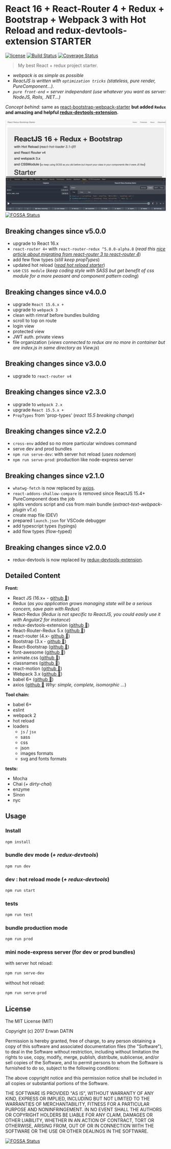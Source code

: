 React 16 + React-Router 4 + Redux + Bootstrap + Webpack 3 with Hot Reload and redux-devtools-extension STARTER
==========
[![license](https://img.shields.io/github/license/mashape/apistatus.svg?maxAge=2592000)](https://github.com/MacKentoch/react-redux-bootstrap-webpack-starter)
[![Build Status](https://travis-ci.org/MacKentoch/react-redux-bootstrap-webpack-starter.svg?branch=master)](https://travis-ci.org/MacKentoch/react-redux-bootstrap-webpack-starter)
[![Coverage Status](https://coveralls.io/repos/github/MacKentoch/react-redux-bootstrap-webpack-starter/badge.svg?branch=master)](https://coveralls.io/github/MacKentoch/react-redux-bootstrap-webpack-starter?branch=master)

> My best React + redux project starter.

- *webpack is as simple as possible*
- *ReactJS is written with `optimization tricks` (stateless, pure render, PureComponent...).*
- *`pure front-end` = server independant (use whatever you want as server: NodeJS, Rails, .NET...)*

*Concept behind:* same as [react-bootstrap-webpack-starter](https://github.com/MacKentoch/react-bootstrap-webpack-starter) **but added `Redux` and amazing and helpful [redux-devtools-extension](https://github.com/zalmoxisus/redux-devtools-extension#redux-devtools-extension).**


![preview](./preview/preview.png)
[![FOSSA Status](https://app.fossa.io/api/projects/git%2Bgithub.com%2FMacKentoch%2Freact-redux-bootstrap-webpack-starter.svg?type=shield)](https://app.fossa.io/projects/git%2Bgithub.com%2FMacKentoch%2Freact-redux-bootstrap-webpack-starter?ref=badge_shield)

## Breaking changes since v5.0.0
- upgrade to React 16.x
- `react-router 4+` with `react-router-redux ^5.0.0-alpha.8` (*read this [nice article about migrating from react-router 3 to react-router 4](https://codeburst.io/react-router-v4-unofficial-migration-guide-5a370b8905a)*)
- add few flow types (*still keep propTypes*)
- updated hot reload (*[read hot reload starter](https://gaearon.github.io/react-hot-loader/getstarted/)*)
- use `CSS module` (*keep coding style with SASS but get benefit of css module for a more peasant and component pattern coding*)

## Breaking changes since v4.0.0
- upgrade `React 15.6.x +`
- upgrade to `webpack 3`
- clean with rimraf before bundles building
- scroll to top on route
- login view
- protected view
- JWT auth. private views
- file organization (*views connected to redux are no more in container but are index.js in same directory as View.js*)

## Breaking changes since v3.0.0
- upgrade to `react-router v4`


## Breaking changes since v2.3.0
- upgrade to `webpack 2.x`
- upgrade `React 15.5.x +`
 - `PropTypes` from 'prop-types' (*react 15.5 breaking change*)


## Breaking changes since v2.2.0
- `cross-env` added so no more particular windows command
- serve dev and prod bundles 
 - `npm run serve-dev`: with server hot reload (*uses nodemon*)
 - `npm run serve-prod`: production like node-express server


## Breaking changes since v2.1.0
- `whatwg-fetch` is now replaced by [axios](https://github.com/mzabriskie/axios).
- `react-addons-shallow-compare` is removed since ReactJS 15.4+ PureComponent does the job
- splits vendors script and css from main bundle (*extract-text-webpack-plugin v1.x*)
- create map file (DEV)
- prepared `launch.json` for VSCode debugger
- add typescript types (typings)
- add flow types (flow-typed)

## Breaking changes since v2.0.0
- redux-devtools is now replaced by [redux-devtools-extension](https://github.com/zalmoxisus/redux-devtools-extension#redux-devtools-extension).

## Detailed Content

**Front:**
- React JS (16.x+ - [github :link:](https://github.com/facebook/react))
- Redux (*as you application grows managing state will be a serious concern, save pain with Redux*)
- React-Redux (*Redux is not specific to ReactJS, you could easily use it with Angular2 for instance*)
- redux-devtools-extension ([github :link:](https://github.com/zalmoxisus/redux-devtools-extension#redux-devtools-extension))
- React-Router-Redux 5.x ([github :link:](https://github.com/ReactTraining/react-router/tree/master/packages/react-router-redux))
- react-router (4.x- [github :link:](https://github.com/reactjs/react-router))
- Bootstrap (3.x - [github :link:](https://github.com/twbs/bootstrap))
- React-Bootstrap ([github :link:](https://github.com/react-bootstrap/react-bootstrap))
- font-awesome ([github :link:](https://github.com/FortAwesome/Font-Awesome))
- animate.css ([github :link:](https://github.com/daneden/animate.css))
- classnames ([github :link:](https://github.com/JedWatson/classnames))
- react-motion ([github :link:](https://github.com/chenglou/react-motion))
- Webpack 3.x ([github :link:](https://github.com/webpack/webpack))
- babel 6+ ([github :link:](https://github.com/babel/babel))
- axios ([github :link:](https://github.com/mzabriskie/axios) *Why: simple, complete, isomorphic ...*)

**Tool chain:**
- babel 6+
- eslint
- webpack 2
- hot reload
- loaders
  - `js` / `jsx`
  - sass
  - css
  - json
  - images formats
  - svg and fonts formats

**tests:**
- Mocha
- Chai (*+ dirty-chai*)
- enzyme
- Sinon
- nyc


## Usage

### Install

```bash
npm install
```
### bundle dev mode (*+ redux-devtools*)

```bash
npm run dev
```

### dev : hot reload mode (*+ redux-devtools*)

```bash
npm run start
```

### tests

```bash
npm run test
```

### bundle production mode


```bash
npm run prod
```

### mini node-express server (for dev or prod bundles)

with server hot reload:
```bash
npm run serve-dev
```

without hot reload:
```bash
npm run serve-prod
```


## License

The MIT License (MIT)

Copyright (c) 2017 Erwan DATIN

Permission is hereby granted, free of charge, to any person obtaining a copy of this software and associated documentation files (the "Software"), to deal in the Software without restriction, including without limitation the rights to use, copy, modify, merge, publish, distribute, sublicense, and/or sell copies of the Software, and to permit persons to whom the Software is furnished to do so, subject to the following conditions:

The above copyright notice and this permission notice shall be included in all copies or substantial portions of the Software.

THE SOFTWARE IS PROVIDED "AS IS", WITHOUT WARRANTY OF ANY KIND, EXPRESS OR IMPLIED, INCLUDING BUT NOT LIMITED TO THE WARRANTIES OF MERCHANTABILITY, FITNESS FOR A PARTICULAR PURPOSE AND NONINFRINGEMENT. IN NO EVENT SHALL THE AUTHORS OR COPYRIGHT HOLDERS BE LIABLE FOR ANY CLAIM, DAMAGES OR OTHER LIABILITY, WHETHER IN AN ACTION OF CONTRACT, TORT OR OTHERWISE, ARISING FROM, OUT OF OR IN CONNECTION WITH THE SOFTWARE OR THE USE OR OTHER DEALINGS IN THE SOFTWARE.


[![FOSSA Status](https://app.fossa.io/api/projects/git%2Bgithub.com%2FMacKentoch%2Freact-redux-bootstrap-webpack-starter.svg?type=large)](https://app.fossa.io/projects/git%2Bgithub.com%2FMacKentoch%2Freact-redux-bootstrap-webpack-starter?ref=badge_large)